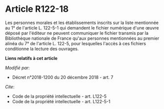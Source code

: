 # Article R122-18

Les personnes morales et les établissements inscrits sur la liste mentionnée au 1° de l'article L. 122-5-1 qui demandent le
fichier numérique d'une œuvre déposé par l'éditeur ne peuvent communiquer le fichier transmis par la Bibliothèque nationale
de France qu'aux personnes mentionnées au premier alinéa du 7° de l'article L. 122-5, pour lesquelles l'accès à ces fichiers
conditionne la lecture des ouvrages.

**Liens relatifs à cet article**

_Modifié par_:

  - Décret n°2018-1200 du 20 décembre 2018 - art. 7

_Cite_:

  - Code de la propriété intellectuelle - art. L122-5
  - Code de la propriété intellectuelle - art. L122-5-1
